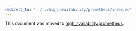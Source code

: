```yaml
---
redirect_to: '../../high_availability/prometheus/index.md'
---
```


This document was moved to [high_availability/prometheus](../../high_availability/prometheus/index.md).
